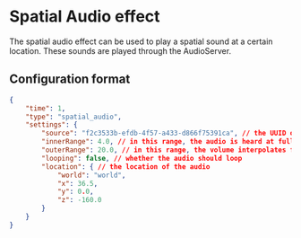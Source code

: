 # Spatial Audio effect
The spatial audio effect can be used to play a spatial sound at a certain location. These sounds are played through the AudioServer.

## Configuration format
```json lines
{
    "time": 1,
    "type": "spatial_audio",
    "settings": {
        "source": "f2c3533b-efdb-4f57-a433-d866f75391ca", // the UUID of the audio source to play, can be found in the crew panel
        "innerRange": 4.0, // in this range, the audio is heard at full volume
        "outerRange": 20.0, // in this range, the volume interpolates from 100 to 0, based on the distance
        "looping": false, // whether the audio should loop
        "location": { // the location of the audio
            "world": "world",
            "x": 36.5,
            "y": 0.0,
            "z": -160.0
        }
    }
}
```